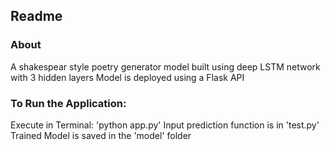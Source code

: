 ## Readme

### About
A shakespear style poetry generator model built using deep LSTM network with 3 hidden layers                                   Model is deployed using a Flask API

### To Run the Application:
Execute in Terminal: 'python app.py'
Input prediction function is in 'test.py'
Trained Model is saved in the 'model' folder
